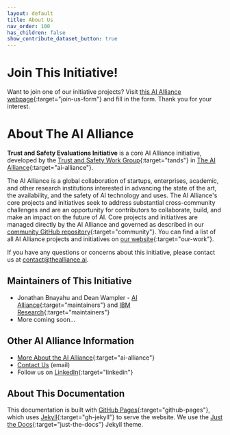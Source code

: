 ```yaml
---
layout: default
title: About Us
nav_order: 100
has_children: false
show_contribute_dataset_button: true
---
```


<a name="join-us"></a>
# Join This Initiative!

Want to join one of our initiative projects? Visit [this AI Alliance webpage](https://thealliance.ai/working-groups/trust-safety#trust-and-safety-form){:target="join-us-form"} and fill in the form. Thank you for your interest.

# About The AI Alliance

**Trust and Safety Evaluations Initiative** is a core AI Alliance initiative, developed by the [Trust and Safety Work Group](https://thealliance.ai/focus-areas/trust-and-safety){:target="tands"} in [The AI Alliance](https://thealliance.ai){:target="ai-alliance"}. 

The AI Alliance is a global collaboration of startups, enterprises, academic, and other research institutions interested in advancing the state of the art, the availability, and the safety of AI technology and uses. The AI Alliance's core projects and initiatives seek to address substantial cross-community challenges and are an opportunity for contributors to collaborate, build, and make an impact on the future of AI. Core projects and initiatives are managed directly by the AI Alliance and governed as described in our [community GitHub repository](https://github.com/The-AI-Alliance/community){:target="community"}. You can find a list of all AI Alliance projects and initiatives on [our website](https://thealliance.ai/our-work){:target="our-work"}.

If you have any questions or concerns about this initiative, please contact us at [contact@thealliance.ai](mailto:contact@thealliance.ai).

## Maintainers of This Initiative

* Jonathan Bnayahu and Dean Wampler - [AI Alliance](https://thealliance.ai){:target="maintainers"} and [IBM Research](https://research.ibm.com/){:target="maintainers"}
* More coming soon...

## Other AI Alliance Information

* [More About the AI Alliance](https://thealliance.ai/about-aia){:target="ai-alliance"}
* [Contact Us](mailto:contact@thealliance.ai) (email)
* Follow us on [LinkedIn](https://www.linkedin.com/company/the-aialliance/){:target="linkedin"}

## About This Documentation

This documentation is built with [GitHub Pages](https://pages.github.com/){:target="github-pages"}, which uses [Jekyll](https://github.com/jekyll/jekyll){:target="gh-jekyll"} to serve the website. We use the [Just the Docs](https://just-the-docs.github.io/just-the-docs/){:target="just-the-docs"} Jekyll theme.

